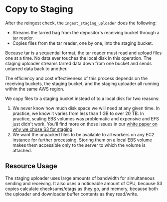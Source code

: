 # Copy to Staging

After the reingest check, the `ingest_staging_uploader` does the following:

* Streams the tarred bag from the depositor's receiving bucket through a tar reader.
* Copies files from the tar reader, one by one, into the staging bucket.

Because tar is a sequential format, the tar reader must read and upload files one at a time. No data ever touches the local disk in this operation. The staging uploader streams tarred data down from one bucket and sends untarred data back to another.

The efficiency and cost effectiveness of this process depends on the receiving buckets, the staging bucket, and the staging uploader all running within the same AWS region.

We copy files to a staging bucket instead of to a local disk for two reasons:

1. We never know how much disk space we will need at any given time. In practice, we know it varies from less than 1 GB to over 20 TB. In practice, scaling EBS volumes was problematic and expensive and EFS just didn't work. You'll find more on those issues in our [white paper on why we chose S3 for staging](https://docs.google.com/document/d/1DXgOEv_OHKBR9lc3aOk12R7z16CoPN94sh_g-VNeLt4/edit?usp=sharing)
2. We want the unpacked files to be available to all workers on any EC2 instance for further processing. Storing them on a local EBS volume makes them accessible only to the server to which the volume is attached.

## Resource Usage

The staging uploader uses large amounts of bandwidth for simultaneous sending and receiving. It also uses a noticeable amount of CPU, because S3 copies calculate checksums/etags as they go, and memory, because both the uploader and downloader buffer contents as they read/write.
